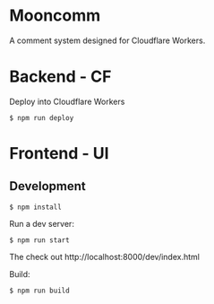 # Mooncomm

A comment system designed for Cloudflare Workers.

# Backend - CF

Deploy into Cloudflare Workers

```
$ npm run deploy
```

# Frontend - UI


## Development

```
$ npm install
```

Run a dev server:

```
$ npm run start
```

The check out http://localhost:8000/dev/index.html

Build:

```
$ npm run build
```